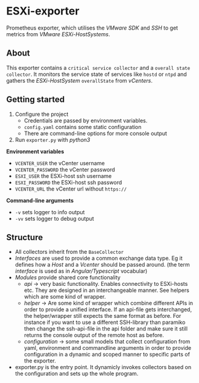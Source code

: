 # ESXi-exporter
Prometheus exporter, which utilises the _VMware SDK_ and _SSH_ to get metrics from _VMware ESXi-HostSystems_.

## About
This exporter contains a `critical service collector` and a `overall state collector`. It monitors the service state of services like `hostd` or `ntpd` and gathers the _ESXi-HostSystem_ `overallState` from _vCenters_. 


## Getting started

1. Configure the project
    - Credentials are passed by environment variables.
    - `config.yaml` contains some static configuration
    - There are command-line options for more console output
2. Run `exporter.py` with _python3_

**Environment variables**
- `VCENTER_USER` the vCenter username
- `VCENTER_PASSWORD` the vCenter password
- `ESXI_USER` the ESXi-host ssh username
- `ESXI_PASSWORD` the ESXi-host ssh password
- `VCENTER_URL` the vCenter url without `https://`

**Command-line arguments**
- `-v` sets logger to info output
- `-vv` sets logger to debug output


## Structure

- All collectors inherit from the `BaseCollector`
- _Interfaces_ are used to provide a common exchange data type. Eg it defines how a _Host_ and a _Vcenter_ should be passed around. (the term _interface_ is used as in _Angular/Typescript_ vocabular)  
- _Modules_ provide shared core functionality
    - _api_ &rarr; very basic functionality. Enables connectivity to ESXi-hosts etc. They are designed in an interchangeable manner. See helpers which are some kind of wrapper.
    - _helper_ &rarr; Are some kind of wrapper which combine different APIs in order to provide a unified interface. If an api-file gets interchanged, the helper/wrapper still expects the same format as before. For instance if you want to use a different SSH-library than paramiko then change the ssh-api-file in the api folder and make sure it still returns the console output of the remote host as before.
    - _configuration_ &rarr; some small models that collect configuration from yaml, environment and commandline arguments in order to provide configuration in a dynamic and scoped manner to specific parts of the exporter.
- exporter.py is the entry point. It dynamicly invokes collectors based on the configuration and sets up the whole program.